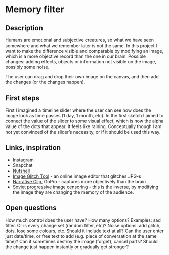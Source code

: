 # Memory filter


## Description

Humans are emotional and subjective creatures, so what we have seen somewhere and what we remember later is not the same. In this project I want to make the difference visible and comparable by modifying an image, which is a more objective record than the one in our brain.
Possible changes: adding effects, objects or information not visible on the image, possibly some noise.

The user can drag and drop their own image on the canvas, and then add the changes (or the changes happen).


## First steps

First I imagined a timeline slider where the user can see how does the image look as time passes (1 day, 1 month, etc). In the first sketch I aimed to connect the value of the slider to some visual effect, which is now the alpha value of the dots that appear. It feels like raining.
Conceptually though I am not yet convinced of the slider’s necessity, or if it should be used this way.


## Links, inspiration

* Instagram
* Snapchat
* [Nutshell](https://itunes.apple.com/us/app/nutshell-camera-instant-mini/id953435157?mt=8)
* [Image Glitch Tool](https://snorpey.github.io/jpg-glitch/) - an online image editor that glitches JPG-s
* [Narrative Clip](http://getnarrative.com/), GoPro - captures more objectively than the brain
* [Soviet progressive image censoring](https://en.wikipedia.org/wiki/Censorship_of_images_in_the_Soviet_Union) - this is the inverse, by modifying the image they are changing the memory of the audience.



## Open questions

How much control does the user have? How many options? Examples: sad filter. Or is every change set (random filter, etc)?
Noise options: add glitch, dots, lose some colours, etc.
Should it include text at all? Can the user enter just date/time, or free text to add (e.g. piece of conversation at the same time)?
Can it sometimes destroy the image (forget), cancel parts?
Should the change just happen instantly or gradually get stronger?
